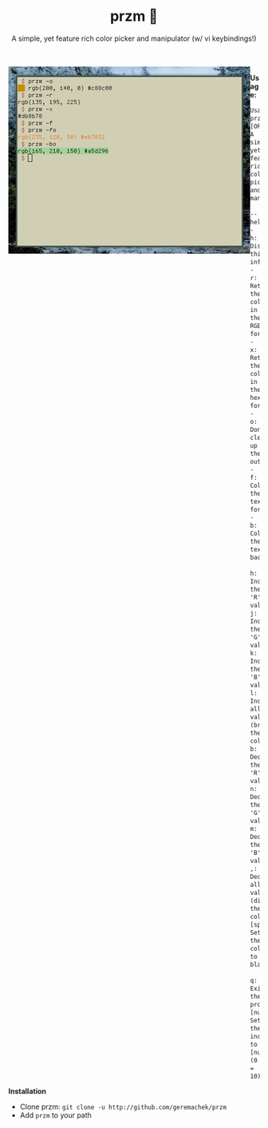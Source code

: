 <h1 align="center">przm 🎨</h1>

<p align="center">A simple, yet feature rich color picker and manipulator (w/ vi keybindings!)</p>
<br><br>
<img align="left" src="scrot.png">

**Usage:**

```
Usage: przm [OPTION]
A simple, yet feature rich color picker and manipulator

--help, -h: Display this information
-r: Return the color in the RGB format
-x: Return the color in the hexadecimal format
-o: Don't clean up the output
-f: Color the text foreground
-b: Color the text background

h: Increment the 'R' value
j: Increment the 'G' value
k: Increment the 'B' value
l: Increment all values (brightens the color)
b: Decrement the 'R' value
n: Decrement the 'G' value
m: Decrement the 'B' value
,: Decrement all values (dims the color)
[space]: Sets the color to black

q: Exit the program
[number]: Set the increment to [number] (0 = 10)
```

**Installation**

* Clone przm: ```git clone -u http://github.com/geremachek/przm```
* Add ```przm``` to your path
